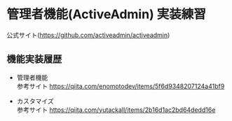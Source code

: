 # 管理者機能(ActiveAdmin) 実装練習

公式サイト(https://github.com/activeadmin/activeadmin)

## 機能実装履歴

- 管理者機能  
  参考サイト https://qiita.com/enomotodev/items/5f6d9348207124a41bf9   
  
- カスタマイズ  
  参考サイト https://qiita.com/yutackall/items/2b16d1ac2bd64dedd16e
  
